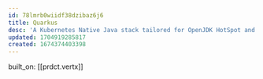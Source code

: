 ```yaml
---
id: 78lmrb0wiidf38dzibaz6j6
title: Quarkus
desc: 'A Kubernetes Native Java stack tailored for OpenJDK HotSpot and GraalVM'
updated: 1704919285817
created: 1674374403398
---
```


built_on: [[prdct.vertx]]
